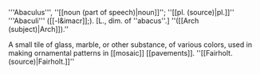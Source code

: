 '''Abaculus''', ''[[noun (part of speech)|noun]]''; ''[[pl. (source)|pl.]]'' '''Abaculi''' ([[-l&imacr]];). [L., dim. of ''abacus''.] ''([[Arch (subject)|Arch]]).''

A small tile of glass, marble, or other substance, of various colors, used in making ornamental patterns in [[mosaic]] [[pavements]]. ''[[Fairholt. (source)|Fairholt.]]''